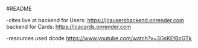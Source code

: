 #README


-cites live at
backend for Users:
https://jcausersbackend.onrender.com
backend for Cards:
https://jcacards.onrender.com

-resources used
dcode
https://www.youtube.com/watch?v=3GsKEtBcGTk